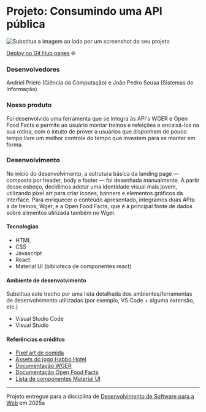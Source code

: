 # Projeto: Consumindo uma API pública

![Substitua a imagem ao lado por um screenshot do seu projeto](https://mdswanson.com/static/chops-ux-step-4.png "Screenshot do projeto")


[Deploy no Git Hub pages](https://elc1090.github.io/project2-2025a-andriel-joao/) 🌐


### Desenvolvedores
Andriel Prieto (Ciência da Computação) e João Pedro Sousa (Sistemas de Informação)


### Nosso produto
Foi desenvolvida uma ferramenta que se integra às API's WGER e Open Food Facts e permite ao usuário montar treinos e refeições e encaixá-los na sua rotina, com o intuito de prover a usuários que disponham de pouco tempo livre um melhor controle do tempo que investem para se manter em forma.


### Desenvolvimento

No início do desenvolvimento, a estrutura básica da landing page — composta por header, body e footer — foi desenhada manualmente. A partir desse esboço, decidimos adotar uma identidade visual mais jovem, utilizando pixel art para criar ícones, banners e elementos gráficos da interface. Para enriquecer o conteúdo apresentado, integramos duas APIs: a de treinos, Wger, e a Open Food Facts, que é a principal fonte de dados sobre alimentos utilizada também no Wger.


#### Tecnologias

- HTML
- CSS
- Javascript
- React
- Material UI (biblioteca de componentes react)

#### Ambiente de desenvolvimento

Substitua este trecho por uma lista detalhada dos ambientes/ferramentas de desenvolvimento utilizadas (por exemplo, VS Code + alguma extensão, etc.)
- Visual Studio Code
- Visual Studio

#### Referências e créditos

- [Pixel art de comida](https://henrysoftware.itch.io/pixel-food)
- [Assets do jogo Habbo Hotel](https://www.habboassets.com/)
- [Documentação WGER](https://wger.de/api/v2/)
- [Documentação Open Food Facts](https://openfoodfacts.github.io/openfoodfacts-server/api/)
- [Lista de componentes Material UI](https://mui.com/material-ui/all-components/)




---
Projeto entregue para a disciplina de [Desenvolvimento de Software para a Web](http://github.com/andreainfufsm/elc1090-2025a) em 2025a